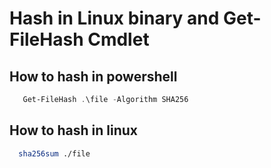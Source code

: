 # Hash in Linux binary and Get-FileHash Cmdlet

## How to hash  in powershell
```powershell
   Get-FileHash .\file -Algorithm SHA256
```

## How to hash in linux
```bash
  sha256sum ./file
```
